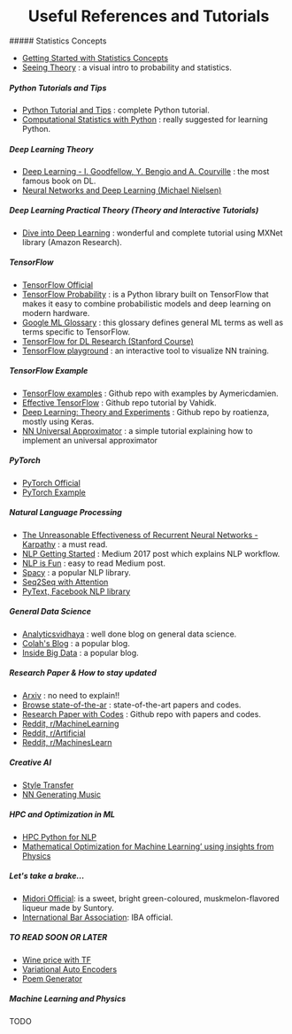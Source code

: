 <center> <h1>Useful References and Tutorials</h1> </center>
##### Statistics Concepts

* [Getting Started with Statistics Concepts](http://www.statsoft.com/Textbook/Elementary-Statistics-Concepts/fbclid/IwAR2Wp--UwCXuoV0II1kvTwbZ2ZO6XGdVTgyXCd3-ZeRHE6Xr7YuQnkP0kRc)
* [Seeing Theory](https://seeing-theory.brown.edu/index.html?fbclid=IwAR3b_6MXRAGHj4hfnpqkOOwR_Ozhq0IL7XHZ2t0WmnVKyFRds4bZnoNlhD0#firstPage)
: a visual intro to probability and statistics.

##### Python Tutorials and Tips
* [Python Tutorial and Tips](https://www.techbeamers.com/python-tutorial-step-by-step/)
: complete Python tutorial.
* [Computational Statistics with Python](http://people.duke.edu/~ccc14/sta-663-2017/)
: really suggested for learning Python.


##### Deep Learning Theory

* [Deep Learning - I. Goodfellow, Y. Bengio and A. Courville](http://www.deeplearningbook.org)
: the most famous book on DL.
* [Neural Networks and Deep Learning (Michael Nielsen)](http://neuralnetworksanddeeplearning.com)

##### Deep Learning Practical Theory (Theory and Interactive Tutorials)

* [Dive into Deep Learning](http://d2l.ai/index.html)
: wonderful and complete tutorial using MXNet library (Amazon Research).

##### TensorFlow

* [TensorFlow Official](https://www.tensorflow.org)
* [TensorFlow Probability](https://medium.com/tensorflow/introducing-tensorflow-probability-dca4c304e245)
: is a Python library built on TensorFlow that makes it easy to combine probabilistic models and deep learning on modern hardware.
* [Google ML Glossary](https://developers.google.com/machine-learning/glossary/)
: this glossary defines general ML terms as well as terms specific to TensorFlow.
* [TensorFlow for DL Research (Stanford Course)](https://web.stanford.edu/class/cs20si/2017/)
* [TensorFlow playground](http://playground.tensorflow.org/)
: an interactive tool to visualize NN training.

##### TensorFlow Example

* [TensorFlow examples](https://github.com/aymericdamien/TensorFlow-Examples)
: Github repo with examples by Aymericdamien.
* [Effective TensorFlow](https://github.com/vahidk/EffectiveTensorflow)
: Github repo tutorial by Vahidk.
* [Deep Learning: Theory and Experiments](https://github.com/roatienza/Deep-Learning-Experiments)
: Github repo by roatienza, mostly using Keras.
* [NN Universal Approximator](https://blog.metaflow.fr/tensorflow-howto-a-universal-approximator-inside-a-neural-net-bb034430b71e)
: a simple tutorial explaining how to implement an universal approximator

##### PyTorch

* [PyTorch Official](https://pytorch.org)
* [PyTorch Example](https://github.com/jcjohnson/pytorch-examples#pytorch-nn)


##### Natural Language Processing

* [The Unreasonable Effectiveness of Recurrent Neural Networks - Karpathy](http://karpathy.github.io/2015/05/21/rnn-effectiveness/)
: a must read.
* [NLP Getting Started](https://medium.com/@gon.esbuyo/get-started-with-nlp-part-i-d67ca26cc828)
: Medium 2017 post which explains NLP workflow.
* [NLP is Fun](https://medium.com/@ageitgey/natural-language-processing-is-fun-9a0bff37854e?fbclid=IwAR2v0anj5aUeQvwXVg6rmxG2EGrr3N76io6rUwV3GOXN_sp5PqiIz5fst6M)
: easy to read Medium post.
* [Spacy](https://spacy.io/)
: a popular NLP library.
* [Seq2Seq with Attention](https://guillaumegenthial.github.io/sequence-to-sequence.html)
* [PyText, Facebook NLP library](https://towardsdatascience.com/introducing-pytext-d8f404f1745)


##### General Data Science

* [Analyticsvidhaya](https://www.analyticsvidhya.com/blog/)
: well done blog on general data science.
* [Colah's Blog](http://colah.github.io/)
: a popular blog.
* [Inside Big Data](https://insidebigdata.com/)
: a popular blog.

##### Research Paper & How to stay updated

* [Arxiv](https://arxiv.org)
: no need to explain!!
* [Browse state-of-the-ar](https://paperswithcode.com/sota?fbclid=IwAR1M-rIbDSpathgGSB3-Aj4M76WAC-lmcer10jgaKV-VwR2cETpDEmCniIE)
: state-of-the-art papers and codes.
* [Research Paper with Codes](https://github.com/zziz/pwc?fbclid=IwAR1Pj8vLOwxWiuEKGHzCi7uOjbUOme3Isars_F7jKlzdDD6aOG8dTarKyeU)
: Github repo with papers and codes.
* [Reddit, r/MachineLearning](https://www.reddit.com/r/MachineLearning/)
* [Reddit, r/Artificial](https://www.reddit.com/r/artificial/)
* [Reddit, r/MachinesLearn](https://www.reddit.com/r/MachinesLearn/)


##### Creative AI

* [Style Transfer](https://thegradient.pub/how-ai-learned-to-be-creative/)
* [NN Generating Music](https://medium.com/artists-and-machine-intelligence/neural-nets-for-generating-music-f46dffac21c0)


##### HPC and Optimization in ML

* [HPC Python for NLP](https://medium.com/huggingface/100-times-faster-natural-language-processing-in-python-ee32033bdced)
* [Mathematical Optimization for Machine Learning’ using insights from Physics](https://medium.com/@animeshsk3/ranik-optimizer-mathematical-optimization-for-machine-learning-using-insights-from-physics-561e648d4a82)

##### Let's take a brake...
* [Midori Official](https://www.midori-world.com/#): is a sweet, bright green-coloured, muskmelon-flavored liqueur made by Suntory.
* [International Bar Association](https://www.ibanet.org/): IBA official.

##### TO READ SOON OR LATER

* [Wine price with TF](https://medium.com/tensorflow/predicting-the-price-of-wine-with-the-keras-functional-api-and-tensorflow-a95d1c2c1b03)
* [Variational Auto Encoders](https://becominghuman.ai/variational-autoencoders-for-new-fruits-with-keras-and-pytorch-6d0cfc4eeabd)
* [Poem Generator](https://www.analyticsvidhya.com/blog/2018/03/text-generation-using-python-nlp/)

##### Machine Learning and Physics

TODO
